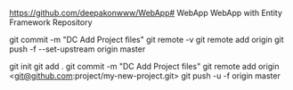 https://github.com/deepakonwww/WebApp# WebApp
WebApp with Entity Framework Repository


git commit -m "DC Add Project files"
git remote -v
git remote add origin <URL>
git push -f --set-upstream origin master


git init
git add .
git commit -m "DC Add Project files"
git remote add origin <git@github.com:project/my-new-project.git>
git push -u -f origin master
